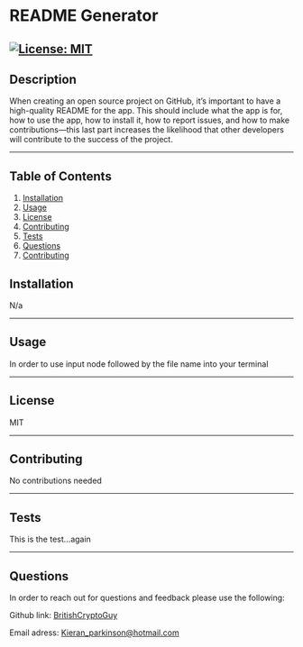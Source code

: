 
  # README Generator
  [![License: MIT ](https://img.shields.io/badge/License-MIT-yellow.svg)](https://opensource.org/licenses/MIT)
  ---


  ## Description 

  When creating an open source project on GitHub, it’s important to have a high-quality README for the app. This should include what the app is for, how to use the app, how to install it, how to report issues, and how to make contributions—this last part increases the likelihood that other developers will contribute to the success of the project.

  ---

  ## Table of Contents
  1. [Installation](#installation)
  2. [Usage](#usage)
  3. [License](#license)
  4. [Contributing](#contributing) 
  5. [Tests](#tests) 
  6. [Questions](#questions) 
  7. [Contributing](#contributing) 


    
  ## Installation
  N/a

---

  ## Usage 
  In order to use input node followed by the file name into your terminal


---

  ## License 
  MIT


---

  ## Contributing <a name="contributing"></a>
  No contributions needed


---

  ## Tests
  This is the test...again


---
  
  ## Questions
  In order to reach out for questions and feedback please use the following:

  Github link: [BritishCryptoGuy](https://github.com/BritishCryptoGuy)

  Email adress: Kieran_parkinson@hotmail.com

  
